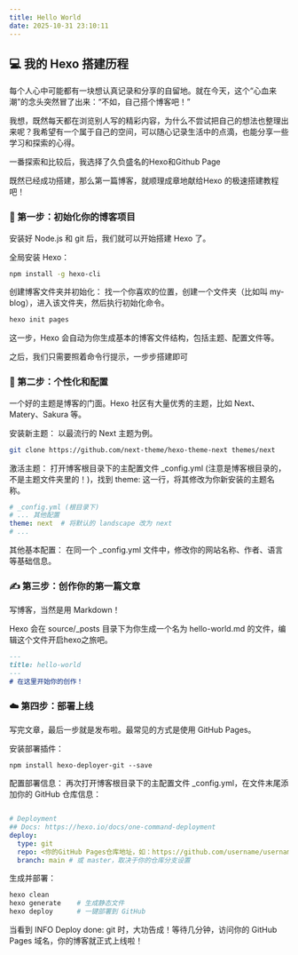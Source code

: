 ```yaml
---
title: Hello World
date: 2025-10-31 23:10:11
---
```

## 💻 我的 Hexo 搭建历程

每个人心中可能都有一块想认真记录和分享的自留地。就在今天，这个“心血来潮”的念头突然冒了出来：“不如，自己搭个博客吧！”

我想，既然每天都在浏览别人写的精彩内容，为什么不尝试把自己的想法也整理出来呢？我希望有一个属于自己的空间，可以随心记录生活中的点滴，也能分享一些学习和探索的心得。

一番探索和比较后，我选择了久负盛名的Hexo和Github Page

既然已经成功搭建，那么第一篇博客，就顺理成章地献给Hexo 的极速搭建教程吧！

### 🚀 第一步：初始化你的博客项目
安装好 Node.js 和 git 后，我们就可以开始搭建 Hexo 了。

全局安装 Hexo：

``` bash
npm install -g hexo-cli
```
创建博客文件夹并初始化： 找一个你喜欢的位置，创建一个文件夹（比如叫 my-blog），进入该文件夹，然后执行初始化命令。

``` bash
hexo init pages
```

这一步，Hexo 会自动为你生成基本的博客文件结构，包括主题、配置文件等。

之后，我们只需要照着命令行提示，一步步搭建即可


### 🎨 第二步：个性化和配置
一个好的主题是博客的门面。Hexo 社区有大量优秀的主题，比如 Next、Matery、Sakura 等。

安装新主题： 以最流行的 Next 主题为例。

```bash
git clone https://github.com/next-theme/hexo-theme-next themes/next
```
激活主题： 打开博客根目录下的主配置文件 _config.yml (注意是博客根目录的，不是主题文件夹里的！)，找到 theme: 这一行，将其修改为你新安装的主题名称。

```yml
# _config.yml (根目录下)
# ... 其他配置
theme: next  # 将默认的 landscape 改为 next
# ...
```

其他基本配置： 在同一个 _config.yml 文件中，修改你的网站名称、作者、语言等基础信息。

### ✍️ 第三步：创作你的第一篇文章
写博客，当然是用 Markdown！

Hexo 会在 source/_posts 目录下为你生成一个名为 hello-world.md 的文件，编辑这个文件开启hexo之旅吧。

```Markdown
---
title: hello-world
---
# 在这里开始你的创作！
```

### ☁️ 第四步：部署上线

写完文章，最后一步就是发布啦。最常见的方式是使用 GitHub Pages。

安装部署插件：

```bas
npm install hexo-deployer-git --save
```

配置部署信息： 再次打开博客根目录下的主配置文件 _config.yml，在文件末尾添加你的 GitHub 仓库信息：

```yml

# Deployment
## Docs: https://hexo.io/docs/one-command-deployment
deploy:
  type: git
  repo: <你的GitHub Pages仓库地址，如：https://github.com/username/username.github.io>
  branch: main # 或 master，取决于你的仓库分支设置
```

生成并部署：

```bash
hexo clean
hexo generate    # 生成静态文件
hexo deploy      # 一键部署到 GitHub
```

当看到 INFO Deploy done: git 时，大功告成！等待几分钟，访问你的 GitHub Pages 域名，你的博客就正式上线啦！